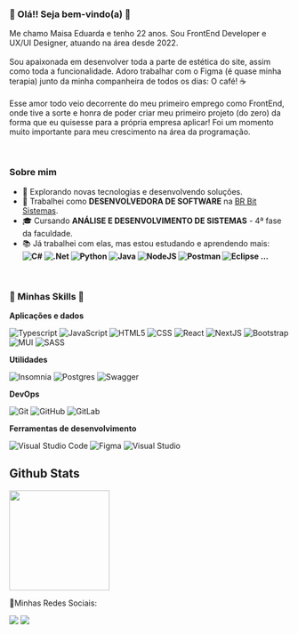 ### 🌼 Olá!! Seja bem-vindo(a) 🌼

Me chamo Maisa Eduarda e tenho 22 anos. Sou FrontEnd Developer e UX/UI Designer, atuando na área desde 2022. 
 <br/> 
 <br/> Sou apaixonada em desenvolver toda a parte de estética do site, assim como toda a funcionalidade. Adoro trabalhar com o Figma (é quase minha terapia) junto da minha companheira de todos os dias: O café! ☕
  <br/> 
  <br/> Esse amor todo veio decorrente do meu primeiro emprego como FrontEnd, onde tive a sorte e honra de poder criar meu primeiro projeto (do zero) da forma que eu quisesse para a própria empresa aplicar! Foi um momento muito importante para meu crescimento na área da programação.
<br/> 

  <br/><h3>Sobre mim</h3>

- 🤔 Explorando novas tecnologias e desenvolvendo soluções.
- 💼 Trabalhei como **DESENVOLVEDORA DE SOFTWARE** na <a href="https://www.brbitsistemas.com.br/">BR Bit Sistemas</a>.
- 🎓 Cursando **ANÁLISE E DESENVOLVIMENTO DE SISTEMAS** - 4ª fase da faculdade.
- 📚 Já trabalhei com elas, mas estou estudando e aprendendo mais: **![C#](https://img.shields.io/badge/c%23-%23239120.svg?style=for-the-badge&logo=c-sharp&logoColor=white) ![.Net](https://img.shields.io/badge/.NET-5C2D91?style=for-the-badge&logo=.net&logoColor=white) ![Python](https://img.shields.io/badge/python-3670A0?style=for-the-badge&logo=python&logoColor=ffdd54) ![Java](https://img.shields.io/badge/java-%23ED8B00.svg?style=for-the-badge&logo=openjdk&logoColor=white) ![NodeJS](https://img.shields.io/badge/node.js-6DA55F?style=for-the-badge&logo=node.js&logoColor=white) ![Postman](https://img.shields.io/badge/-Postman-333333?style=flat&logo=postman) ![Eclipse](https://img.shields.io/badge/-Eclipse-333333?style=flat&logo=eclipse-ide&logoColor=2C2255) ...**

 <br/><h3> 🎯 Minhas Skills 🎯</h3>

**Aplicações e dados**

![Typescript](https://shields.io/badge/TypeScript-333333?logo=TypeScript&logoColor=3178C6&style=flat-square)
![JavaScript](https://img.shields.io/badge/-JavaScript-333333?style=flat&logo=javascript)
![HTML5](https://img.shields.io/badge/-HTML5-333333?style=flat&logo=HTML5)
![CSS](https://img.shields.io/badge/-CSS-333333?style=flat&logo=CSS3&logoColor=1572B6)
![React](https://img.shields.io/badge/-React-333333?style=flat&logo=react)
![NextJS](https://img.shields.io/badge/next.js-333333?style=for-the-badge&logo=nextdotjs&logoColor=white)
![Bootstrap](https://img.shields.io/badge/bootstrap-%238511FA.svg?style=for-the-badge&logo=bootstrap&logoColor=white)
![MUI](https://img.shields.io/badge/MUI-%230081CB.svg?style=for-the-badge&logo=mui&logoColor=white)
![SASS](https://img.shields.io/badge/SASS-hotpink.svg?style=for-the-badge&logo=SASS&logoColor=white)

**Utilidades**

![Insomnia](https://img.shields.io/badge/-Insomnia-333333?style=flat&logo=insomnia)
![Postgres](https://img.shields.io/badge/postgres-%23316192.svg?style=for-the-badge&logo=postgresql&logoColor=white)
![Swagger](https://img.shields.io/badge/-Swagger-%23Clojure?style=for-the-badge&logo=swagger&logoColor=white)

**DevOps**

![Git](https://img.shields.io/badge/-Git-333333?style=flat&logo=git)
![GitHub](https://img.shields.io/badge/-GitHub-333333?style=flat&logo=github)
![GitLab](https://img.shields.io/badge/gitlab-%23181717.svg?style=for-the-badge&logo=gitlab&logoColor=white)

**Ferramentas de desenvolvimento**

![Visual Studio Code](https://img.shields.io/badge/-Visual%20Studio%20Code-333333?style=flat&logo=visual-studio-code&logoColor=007ACC)
![Figma](https://img.shields.io/badge/-Figma-333333?style=flat&logo=figma&logoColor=007ACC)
![Visual Studio](https://img.shields.io/badge/Visual%20Studio-5C2D91.svg?style=for-the-badge&logo=visual-studio&logoColor=white)



## Github Stats


  <img height="180em" src="https://github-readme-stats.vercel.app/api/top-langs/?username=maisa-ed&layout=compact&langs_count=16&theme=dark"/>
  
  

📱Minhas Redes Sociais:

<a href="https://instagram.com/maisa_ed" target="_blank"><img src="https://img.shields.io/badge/-Instagram-%23E4405F?style=for-the-badge&logo=instagram&logoColor=white" target="_blank"></a>
<a href="https://www.linkedin.com/in/maisa-eduarda-almeida-32700a1b8" target="_blank"><img src="https://img.shields.io/badge/-LinkedIn-%230077B5?style=for-the-badge&logo=linkedin&logoColor=white" target="_blank"></a>   
